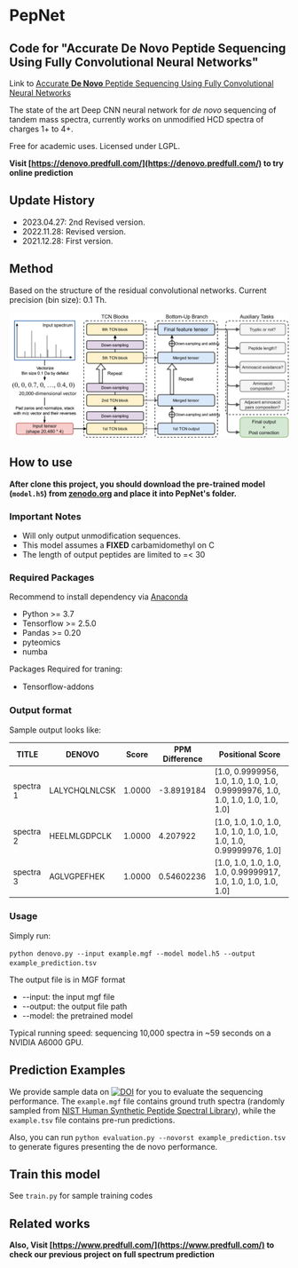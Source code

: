 # PepNet

## Code for "Accurate __De Novo__ Peptide Sequencing Using Fully Convolutional Neural Networks"

Link to [Accurate __De Novo__ Peptide Sequencing Using Fully Convolutional Neural Networks](ttps://link.springer.com/article/10.1038/s41467-023-43010-x)

The state of the art Deep CNN neural network for *de novo* sequencing of tandem mass spectra, currently works on unmodified HCD spectra of charges 1+ to 4+.

Free for academic uses. Licensed under LGPL.

__Visit [https://denovo.predfull.com/](https://denovo.predfull.com/) to try online prediction__

## Update History

* 2023.04.27: 2nd Revised version.
* 2022.11.28: Revised version.
* 2021.12.28: First version.

## Method

Based on the structure of the residual convolutional networks. Current precision (bin size): 0.1 Th.

![model](imgs/model.png)

## How to use

__After clone this project, you should download the pre-trained model (`model.h5`) from [zenodo.org](https://zenodo.org/record/7869847) and place it into PepNet's folder.__

### Important Notes

* Will only output unmodification sequences.
* This model assumes a __FIXED__ carbamidomethyl on C
* The length of output peptides are limited to =< 30

### Required Packages

Recommend to install dependency via [Anaconda](https://www.anaconda.com/distribution/)

* Python >= 3.7
* Tensorflow >= 2.5.0
* Pandas >= 0.20
* pyteomics
* numba

Packages Required for traning:

* Tensorﬂow-addons

### Output format

Sample output looks like:

TITLE | DENOVO | Score | PPM Difference | Positional Score
------- | ------ | ---- | ------- | ------
spectra 1 | LALYCHQLNLCSK | 1.0000 | -3.8919184 | [1.0, 0.9999956, 1.0, 1.0, 1.0, 1.0, 0.99999976, 1.0, 1.0, 1.0, 1.0, 1.0, 1.0]
spectra 2 | HEELMLGDPCLK | 1.0000 | 4.207922 | [1.0, 1.0, 1.0, 1.0, 1.0, 1.0, 1.0, 1.0, 1.0, 1.0, 0.99999976, 1.0]
spectra  3 | AGLVGPEFHEK | 1.0000 | 0.54602236 | [1.0, 1.0, 1.0, 1.0, 1.0, 0.99999917, 1.0, 1.0, 1.0, 1.0, 1.0]

### Usage

Simply run:

`python denovo.py --input example.mgf --model model.h5 --output example_prediction.tsv`

The output file is in MGF format

* --input: the input mgf file
* --output: the output file path
* --model: the pretrained model

Typical running speed: sequencing 10,000 spectra in ~59 seconds on a NVIDIA A6000 GPU.

## Prediction Examples

We provide sample data on [![DOI](https://zenodo.org/badge/DOI/10.5281/zenodo.7869847.svg)](https://doi.org/10.5281/zenodo.7869847) for you to evaluate the sequencing performance. The `example.mgf` file contains ground truth spectra (randomly sampled from [NIST Human Synthetic Peptide Spectral Library](https://chemdata.nist.gov/dokuwiki/doku.php?id=peptidew:lib:kustersynselected20170530)), while the `example.tsv` file contains pre-run predictions.

Also, you can run `python evaluation.py --novorst example_prediction.tsv` to generate figures presenting the de novo performance.

## Train this model

See `train.py` for sample training codes

## Related works

__Also, Visit [https://www.predfull.com/](https://www.predfull.com/) to check our previous project on full spectrum prediction__
